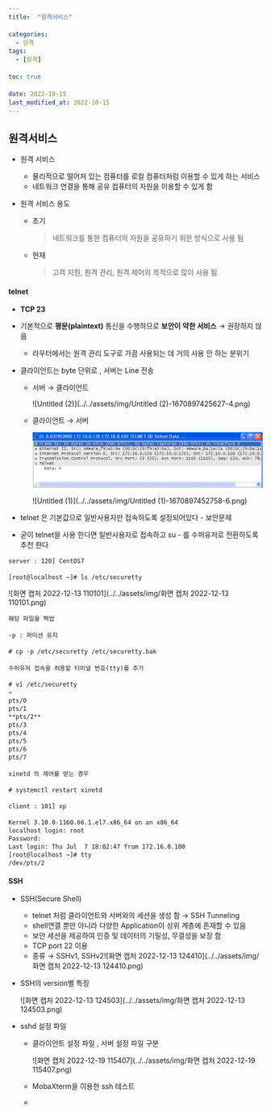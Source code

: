 ```yaml
---
title:  "원격서비스"

categories:
  - 원격
tags:
  - [원격]

toc: true

date: 2022-10-15
last_modified_at: 2022-10-15
---
```


## 원격서비스

- 원격 서비스
  - 물리적으로 떨어져 있는 컴퓨터를 로컬 컴퓨터처럼 이용할 수 있게 하는 서비스 
  - 네트워크 연결을 통해 공유 컴퓨터의 자원을 이용할 수 있게 함

- 원격 서비스 용도

  - 초기 

    > 네트워크를 통한 컴퓨터의 자원을 공유하기 위한 방식으로 사용 됨

  - 현재

    > 고객 지원, 원격 관리, 원격 제어의 목적으로 많이 사용 됨

#### telnet

- **TCP 23**

- 기본적으로 **평문(plaintext)** 통신을 수행하므로 **보안이 약한 서비스** → 권장하지 않음

  - 라우터에서는 원격 관리 도구로 가끔 사용되는 데 거의 사용 안 하는 분위기

- 클라이언트는 byte 단위로 , 서버는 Line 전송

  - 서버 → 클라이언트

    ![Untitled (2)](../../assets/img/Untitled (2)-1670897425627-4.png)

    

  - 클라이언트 → 서버

    ![Untitled](../../assets/img/Untitled-1670897419299-2.png)

    ![Untitled (1)](../../assets/img/Untitled (1)-1670897452758-6.png)

- telnet 은 기본값으로 일반사용자만 접속하도록 설정되어있다 - 보안문제

- 굳이 telnet을 사용 한다면 일반사용자로 접속하고 su - 를 수퍼유저로 전환하도록 추천 한다

```
server : 120] CentOS7

[root@localhost ~]# ls /etc/securetty
```

![화면 캡처 2022-12-13 110101](../../assets/img/화면 캡처 2022-12-13 110101.png)

```
해당 파일을 백업 

-p : 퍼미션 유지

# cp -p /etc/securetty /etc/securetty.bak

수퍼유저 접속을 허용할 터미널 번호(tty)를 추가

# vi /etc/securetty
~
pts/0
pts/1
**pts/2**
pts/3
pts/4
pts/5
pts/6
pts/7

xinetd 의 제어를 받는 경우 

# systemctl restart xinetd

client : 101] xp

Kernel 3.10.0-1160.66.1.el7.x86_64 on an x86_64
localhost login: root
Password:
Last login: Thu Jul  7 18:02:47 from 172.16.0.100
[root@localhost ~]# tty
/dev/pts/2
```

#### SSH

- SSH(Secure Shell)
  - telnet 처럼 클라이언트와 서버와의 세션을 생성 함 → SSH Tunneling
  - shell연결 뿐만 아니라 다양한 Application이 상위 계층에 존재할 수 있음
  - 보안 세션을 제공하여 인증 및 데이터의 기밀성, 무결성을 보장 함
  - TCP port 22 이용
  - 종류 → SSHv1, SSHv2![화면 캡처 2022-12-13 124410](../../assets/img/화면 캡처 2022-12-13 124410.png)

- SSH의 version별 특징

  ![화면 캡처 2022-12-13 124503](../../assets/img/화면 캡처 2022-12-13 124503.png)

- sshd 설정 파일 

  - 클라이언트 설정 파일 , 서버 설정 파일 구분 

    ![화면 캡처 2022-12-19 115407](../../assets/img/화면 캡처 2022-12-19 115407.png)

  - MobaXterm을 이용한 ssh 테스트

    

  - 

